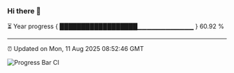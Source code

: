 ### Hi there 👋

⏳ Year progress { ██████████████████▁▁▁▁▁▁▁▁▁▁▁▁ } 60.92 %

---

⏰ Updated on Mon, 11 Aug 2025 08:52:46 GMT

![Progress Bar CI](https://github.com/IshwaranRudhara/GIT-ACTION/workflows/Progress%20Bar%20CI/badge.svg)
